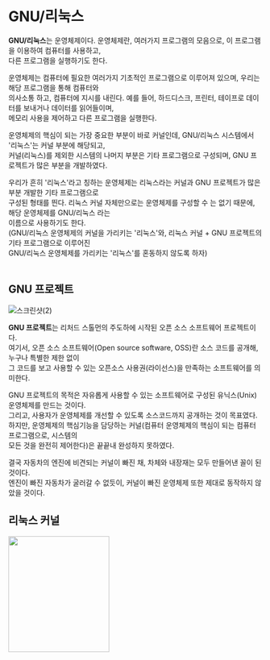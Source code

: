 # GNU/리눅스
**GNU/리눅스**는 운영체제이다. 운영체제란, 여러가지 프로그램의 모음으로, 이 프로그램을 이용하여 컴퓨터를 사용하고,<br>
다른 프로그램을 실행하기도 한다.<br>

운영체제는 컴퓨터에 필요한 여러가지 기초적인 프로그램으로 이루어져 있으며, 우리는 해당 프로그램을 통해 컴퓨터와<br>
의사소통 하고, 컴퓨터에 지시를 내린다. 예를 들어, 하드디스크, 프린터, 테이프로 데이터를 보내거나 데이터를 읽어들이며,<br>
메모리 사용을 제어하고 다른 프로그램을 실행한다. <br>

운영체제의 핵심이 되는 가장 중요한 부분이 바로 커널인데, GNU/리눅스 시스템에서 '리눅스'는 커널 부분에 해당되고,<br>
커널(리눅스)를 제외한 시스템의 나머지 부분은 기타 프로그램으로 구성되며, GNU 프로젝트가 많은 부분을 개발하였다.<br>

우리가 흔히 '리눅스'라고 칭하는 운영체제는 리눅스라는 커널과 GNU 프로젝트가 많은 부분 개발한 기타 프로그램으로<br>
구성된 형태를 띈다. 리눅스 커널 자체만으로는 운영체제를 구성할 수 는 없기 때문에, 해당 운영체제를 GNU/리눅스 라는<br>
이름으로 사용하기도 한다.<br>
(GNU/리눅스 운영체제의 커널을 가리키는 '리눅스'와, 리눅스 커널 + GNU 프로젝트의 기타 프로그램으로 이루어진<br>
GNU/리눅스 운영체제를 가리키는 '리눅스'를 혼동하지 않도록 하자)<br>
<br>

## GNU 프로젝트
![스크린샷(2)](https://github.com/Yoonsik-2002/data-structure-study/assets/83572199/07f1b9e1-966a-440e-b8cd-2ccf188af167)<br>

**GNU 프로젝트**는 리처드 스톨먼의 주도하에 시작된 오픈 소스 소프트웨어 프로젝트이다.<br>
여기서, 오픈 소스 소프트웨어(Open source software, OSS)란 소스 코드를 공개해, 누구나 특별한 제한 없이<br>
그 코드를 보고 사용할 수 있는 오픈소스 사용권(라이선스)을 만족하는 소프트웨어를 의미한다.<br>

GNU 프로젝트의 목적은 자유롭게 사용할 수 있는 소프트웨어로 구성된 유닉스(Unix) 운영체제를 만드는 것이다.<br>
그리고, 사용자가 운영체제를 개선할 수 있도록 소스코드까지 공개하는 것이 목표였다. <br>
하지만, 운영체제의 핵심기능을 담당하는 커널(컴퓨터 운영체제의 핵심이 되는 컴퓨터 프로그램으로, 시스템의 <br>
모든 것을 완전히 제어한다)은 끝끝내 완성하지 못하였다.<br>

결국 자동차의 엔진에 비견되는 커널이 빠진 채, 차체와 내장재는 모두 만들어낸 꼴이 된 것이다.<br>
엔진이 빠진 자동차가 굴러갈 수 없듯이, 커널이 빠진 운영체제 또한 제대로 동작하지 않았을 것이다. <br>

## 리눅스 커널
<img src="https://github.com/Yoonsik-2002/data-structure-study/assets/83572199/26da21cb-3d0d-4b01-b398-7277d1884b1c" width="200" height="230"/><br>



